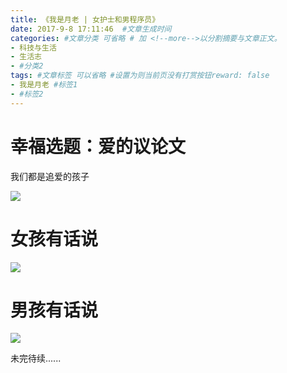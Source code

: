 ```yaml
---
title: 《我是月老 | 女护士和男程序员》
date: 2017-9-8 17:11:46  #文章生成时间
categories: #文章分类 可省略 # 加 <!--more-->以分割摘要与文章正文。
- 科技与生活
- 生活志
- #分类2
tags: #文章标签 可以省略 #设置为则当前页没有打赏按钮reward: false
- 我是月老 #标签1
- #标签2
---
```

# 幸福选题：爱的议论文 #
我们都是追爱的孩子

![](http://wx1.sinaimg.cn/mw690/0069VnN5ly1fjc9trggk1j30go0b4402.jpg)

<!--more-->
# 女孩有话说 #
![](https://i.imgur.com/ah09P8t.jpg)

# 男孩有话说 #
![](https://i.imgur.com/vwHsf8s.jpg)


未完待续......


